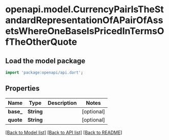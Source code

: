# openapi.model.CurrencyPairIsTheStandardRepresentationOfAPairOfAssetsWhereOneBaseIsPricedInTermsOfTheOtherQuote

## Load the model package
```dart
import 'package:openapi/api.dart';
```

## Properties
Name | Type | Description | Notes
------------ | ------------- | ------------- | -------------
**base_** | **String** |  | [optional] 
**quote** | **String** |  | [optional] 

[[Back to Model list]](../README.md#documentation-for-models) [[Back to API list]](../README.md#documentation-for-api-endpoints) [[Back to README]](../README.md)



